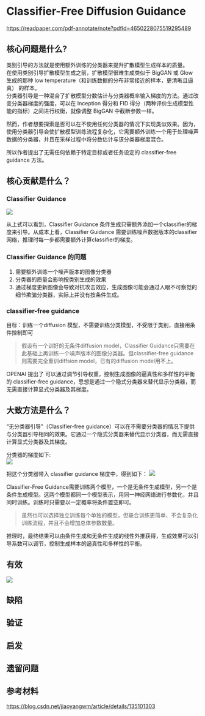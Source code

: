 # Classifier-Free Diffusion Guidance

https://readpaper.com/pdf-annotate/note?pdfId=4650228075519295489

## 核心问题是什么?

类别引导的方法就是使用额外训练的分类器来提升扩散模型生成样本的质量。  
在使用类别引导扩散模型生成之前，扩散模型很难生成类似于 BigGAN 或 Glow 生成的那种 low temperature（和训练数据的分布非常接近的样本，更清晰且逼真） 的样本。  
分类器引导是一种混合了扩散模型分数估计与分类器概率输入梯度的方法。通过改变分类器梯度的强度，可以在 Inception 得分和 FID 得分（两种评价生成模型性能的指标）之间进行权衡，就像调整 BigGAN 中截断参数一样。

然而，作者想要探索是否可以在不使用任何分类器的情况下实现类似效果。因为，使用分类器引导会使扩散模型训练流程复杂化，它需要额外训练一个用于处理噪声数据的分类器，并且在采样过程中将分数估计与该分类器梯度混合。

所以作者提出了无需任何依赖于特定目标或者任务设定的 classifier-free guidance 方法。

## 核心贡献是什么？

### Classifier Guidance

![](https://caterpillarstudygroup.github.io/ImportantArticles/assets/D1-72.png)

从上式可以看到，Classifier Guidance 条件生成只需额外添加一个classifier的梯度来引导。从成本上看，Classifier Guidance 需要训练噪声数据版本的classifier网络，推理时每一步都需要额外计算classifier的梯度。

### Classifier Guidance 的问题

1. 需要额外训练一个噪声版本的图像分类器
2. 分类器的质量会影响按类别生成的效果
3. 通过梯度更新图像会导致对抗攻击效应，生成图像可能会通过人眼不可察觉的细节欺骗分类器，实际上并没有按条件生成。

### classifier-free guidance

目标：训练一个diffusion 模型，不需要训练分类模型，不受限于类别，直接用条件控制即可

> 假设有一个训好的无条件diffusion model，Classifier Guidance只需要在此基础上再训练一个噪声版本的图像分类器。但classifier-free guidance则需要完全重训diffsion model，已有的diffusion model用不上。  

OPENAI 提出了 可以通过调节引导权重，控制生成图像的逼真性和多样性的平衡的 classifier-free guidance，思想是通过一个隐式分类器来替代显示分类器，而无需直接计算显式分类器及其梯度。

## 大致方法是什么？

“无分类器引导”（Classifier-free guidance）可以在不需要分类器的情况下提供与分类器引导相同的效果。它通过一个隐式分类器来替代显示分类器，而无需直接计算显式分类器及其梯度。

分类器的梯度如下:  
![](https://caterpillarstudygroup.github.io/ImportantArticles/assets/D1-74-1.png)

把这个分类器带入 classifier guidance 梯度中，得到如下：
![](https://caterpillarstudygroup.github.io/ImportantArticles/assets/D1-74-2.png)  

Classifier-Free Guidance需要训练两个模型，一个是无条件生成模型，另一个是条件生成模型。这两个模型都同一个模型表示，用同一神经网络进行参数化，并且同时训练。训练时只需要以一定概率将条件置空即可。

> 虽然也可以选择独立训练每个单独的模型，但联合训练更简单、不会复杂化训练流程，并且不会增加总体参数数量。

推理时，最终结果可以由条件生成和无条件生成的线性外推获得，生成效果可以引导系数可以调节，控制生成样本的逼真性和多样性的平衡。

## 有效

![](https://caterpillarstudygroup.github.io/ImportantArticles/assets/D1-75.png)  

## 缺陷

## 验证

## 启发

## 遗留问题

## 参考材料

https://blog.csdn.net/jiaoyangwm/article/details/135101303